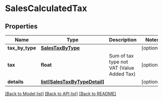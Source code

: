 # SalesCalculatedTax

## Properties
Name | Type | Description | Notes
------------ | ------------- | ------------- | -------------
**tax_by_type** | [**SalesTaxByType**](SalesTaxByType.md) |  | [optional] 
**tax** | **float** | Sum of tax type not VAT (Value Added Tax) | [optional] 
**details** | [**list[SalesTaxByTypeDetail]**](SalesTaxByTypeDetail.md) |  | [optional] 

[[Back to Model list]](../README.md#documentation-for-models) [[Back to API list]](../README.md#documentation-for-api-endpoints) [[Back to README]](../README.md)


